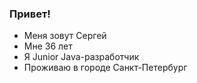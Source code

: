### Привет!
- Меня зовут Сергей
- Мне 36 лет
- Я Junior Java-разработчик
- Проживаю в городе Санкт-Петербург
